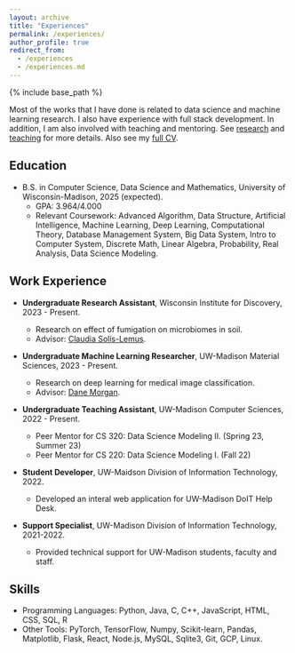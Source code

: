 ```yaml
---
layout: archive
title: "Experiences"
permalink: /experiences/
author_profile: true
redirect_from: 
  - /experiences
  - /experiences.md
---
```


{% include base_path %}

Most of the works that I have done is related to data science and machine learning research. I also have experience with full stack development. In addition, I am also involved with teaching and mentoring. See [research](https://tianyi0216.github.io/research/) and [teaching](https://tianyi0216.github.io/teaching/) for more details. Also see my [full CV](https://tianyi0216.github.io/cv/).

## Education

* B.S. in Computer Science, Data Science and Mathematics, University of Wisconsin-Madison, 2025 (expected).
  * GPA: 3.964/4.000
  * Relevant Coursework: Advanced Algorithm, Data Structure, Artificial Intelligence, Machine Learning, Deep Learning, Computational Theory, Database Management System, Big Data System, Intro to Computer System, Discrete Math, Linear Algebra, Probability, Real Analysis, Data Science Modeling.

## Work Experience

* **Undergraduate Research Assistant**, Wisconsin Institute for Discovery, 2023 - Present.
  * Research on effect of fumigation on microbiomes in soil.
  * Advisor: [Claudia Solís-Lemus](https://crsl4.github.io/pages/about.html).

* **Undergraduate Machine Learning Researcher**, UW-Madison Material Sciences, 2023 - Present.
  * Research on deep learning for medical image classification.
  * Advisor: [Dane Morgan](https://directory.engr.wisc.edu/mse/Faculty/Morgan_Dane/).

* **Undergraduate Teaching Assistant**, UW-Madison Computer Sciences, 2022 - Present.
  * Peer Mentor for CS 320: Data Science Modeling II. (Spring 23, Summer 23)
  * Peer Mentor for CS 220: Data Science Modeling I. (Fall 22)

* **Student Developer**, UW-Maidson Division of Information Technology, 2022.
  * Developed an interal web application for UW-Madison DoIT Help Desk.

* **Support Specialist**, UW-Madison Division of Information Technology, 2021-2022.
  * Provided technical support for UW-Madison students, faculty and staff.

## Skills

* Programming Languages: Python, Java, C, C++, JavaScript, HTML, CSS, SQL, R
* Other Tools: PyTorch, TensorFlow, Numpy, Scikit-learn, Pandas, Matplotlib, Flask, React, Node.js, MySQL, Sqlite3, Git, GCP, Linux.


